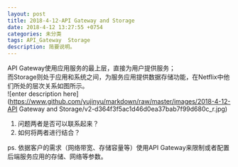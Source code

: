 ```yaml
---
layout: post
title: 2018-4-12-API Gateway and Storage
date: 2018-4-12 13:27:55 +0754
categories: 未分类
tags: API_Gateway  Storage
description: 简要说明。
---
```


API Gateway使用应用服务的最上层，直接为用户提供服务；    
而Storage则处于应用和系统之间，为服务应用提供数据存储功能，在Netflix中他们所处的层次关系如图所示。    
![enter description here](https://www.github.com/yujinyu/markdown/raw/master/images/2018-4-12-API Gateway and Storage/v2-d364f3f5ac1d46d0ea37bab7f99d680c_r.jpg)

 1. 问题两者是否可以联系起来？   
 2. 如何将两者进行结合？      




ps. 依据客户的需求（网络带宽、存储容量等）使用API Gateway来限制或者配置后端服务应用的存储、网络等参数。
